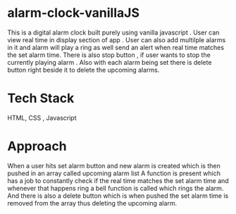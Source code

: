 # alarm-clock-vanillaJS

This is a digital alarm clock built purely using vanilla javascript .
User can view real time in display section of app .
User can also add multilple alarms in it and alarm will play a ring as well send an alert when real time matches the set alarm  time.
There is also stop button , if user wants to stop the currently playing alarm .
Also with each alarm being set there is delete button right beside it to delete the upcoming alarms.

# Tech Stack
HTML, CSS , Javascript

# Approach
When  a user hits set alarm button and new alarm is created which is then pushed in an array called upcoming alarm list 
A function is present which has a job to constantly check if the real time matches the set alarm time and whenever that happens ring a bell function is called which rings the alarm.
And there is also a delete button which is when pushed the set alarm time is removed from the array thus deleting the upcoming alarm.


